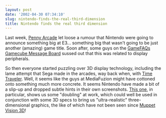```yaml
---
layout: post
date: '2002-04-30 07:34:10'
slug: nintendo-finds-the-real-third-dimension
title: Nintendo finds the real third dimension
---
```


Last week, [Penny Arcade](http://www.penny-arcade.com/) let loose a rumour that Nintendo were going to announce something big at E3... something big that wasn't going to be just another (amazing) game title. Soon after, some guys on the [GameFAQs Gamecube Message Board](http://cgi.gamefaqs.com/boards/gentopic.asp?board=965) sussed out that this was related to display peripherals.

So then everyone started puzzling over 3D display technology, including the lame attempt that Sega made in the arcades, way back when, with [Time Traveler](http://www.klov.com/T/Time_Traveler.html). Well, it seems like the guys at MediaFuzion might have cottoned onto something much more concrete. It seems Nintendo have made a bit of a slip-up and dropped subtle hints in their own screenshots. [This one](http://mediafuzion.com/nuke/article.php?sid=113), in particular, shows us some "doubling" at work, which could well be used in conjunction with some 3D specs to bring us "ultra-realistic" three-dimensional graphics, the like of which have not been seen since [Muppet Vision 3D](http://www.wdwig.com/m_muppets.htm)! 